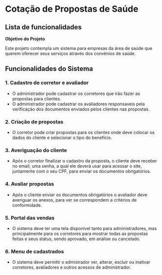 # Cotação de Propostas de Saúde

**<h2>Lista de funcionalidades</h2>**

**<p>Objetivo do Projeto</p>**

<p>Este projeto contempla um sistema para empresas da área de saúde que querem oferecer seus serviços através dos convênios de saúde.</p>

**<h2>Funcionalidades do Sistema</h2>**

**<h3>1. Cadastro de corretor e avaliador</h3>**
<ul>
    <li>O administrador pode cadastrar os corretores que irão fazer as propostas para clientes.</li>
    <li>O administrador pode cadastrar os avaliadores responsaveis pela verificação dos documentos enviados pelos clientes nas propostas.</li>
</ul>

**<h3>2. Criação de propostas</h3>**
<ul>
    <li>O corretor pode criar propostas para os clientes onde deve colocar os dados do cliente e selecionar o tipo do benefício.</li>
</ul>

**<h3>3. Averiguação do cliente</h3>**
<ul>
    <li>Após o corretor finalizar o cadastro da proposta, o cliente deve receber no email, uma senha, a qual ele deverá usar para acessar o site, juntamente com o seu CPF, para enviar os documentos obrigatórios.</li>
</ul>

**<h3>4. Avaliar propostas</h3>**

<ul>
    <li>Após o cliente enviar os documentos obrigatórios o avaliador deve averiguar os anexos, para ver se correspondem a critérios de conformidade.</li>
</ul>

**<h3>5. Portal das vendas</h3>**
<ul>
    <li>O sistema deve ter uma tela disponivel tanto para administradores, mas principalmente para os corretores para mostrar todas as propostas feitas e seus status, sendo aprovado, em análise ou cancelado.</li>
</ul>

**<h3>6. Menu de cadastrados</h3>**
<ul>
    <li>O sistema deve permitir o admistrador ver, alterar, excluir ou inativar corretores, avaliadores e outros acessos de administrador.</li>
</ul>

